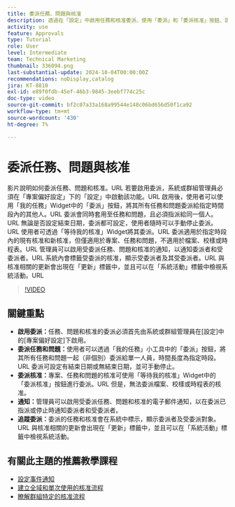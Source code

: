 ```yaml
---
title: 委派任務、問題與核准
description: 透過在「設定」中啟用任務和核准委派、使用「委派」和「委派核准」按鈕、設定指派的電子郵件通知，以及追蹤更新和明確監督的系統活動，簡化委派工作流程。
activity: use
feature: Approvals
type: Tutorial
role: User
level: Intermediate
team: Technical Marketing
thumbnail: 336094.png
last-substantial-update: 2024-10-04T00:00:00Z
recommendations: noDisplay,catalog
jira: KT-8810
exl-id: e89f0fdb-45ef-46b3-9845-3eebf774c25c
doc-type: video
source-git-commit: bf2c07a33a168a99544e148c06bd656d50f1ca92
workflow-type: tm+mt
source-wordcount: '430'
ht-degree: 7%

---
```


# 委派任務、問題與核准

影片說明如何委派任務、問題和核准。&#x200B;URL 若要啟用委派，系統或群組管理員必須在「專案偏好設定」下的「設定」中啟動該功能。&#x200B;URL 啟用後，使用者可以使用「我的任務」Widget中的「委派」按鈕，將其所有任務和問題委派給指定時間段內的其他人。&#x200B;URL 委派會同時套用至任務和問題，且必須指派給同一個人。&#x200B;URL 無論是否設定結束日期，委派都可設定，使用者隨時可以手動停止委派。&#x200B;URL
使用者可透過「等待我的核准」Widget將其委派。&#x200B;URL 委派適用於指定時段內的現有核准和新核准，但僅適用於專案、任務和問題，不適用於檔案、校樣或時程表。&#x200B;URL 管理員可以啟用受委派任務、問題和核准的通知，以通知委派者和受委派者。&#x200B;URL
系統內會標籤受委派的核准，顯示受委派者及其受委派者。&#x200B;URL 與核准相關的更新會出現在「更新」標籤中，並且可以在「系統活動」標籤中檢視系統活動。&#x200B;URL


>[!VIDEO](https://video.tv.adobe.com/v/336094/?quality=12&learn=on&enablevpops)

## 關鍵重點

* **啟用委派：**&#x200B;任務、問題和核准的委派必須首先由系統或群組管理員在[設定]中的[專案偏好設定]下啟用。
* **委派任務和問題：**&#x200B;使用者可以透過「我的任務」小工具中的「委派」按鈕，將其所有任務和問題一起（非個別）委派給單一人員，時間長度為指定時段。&#x200B;URL 委派可設定有結束日期或無結束日期，並可手動停止。
* **委派核准：**&#x200B;專案、任務和問題的核准可使用「等待我的核准」Widget中的「委派核准」按鈕進行委派。&#x200B;URL 但是，無法委派檔案、校樣或時程表的核准。
* **通知：**&#x200B;管理員可以啟用受委派任務、問題和核准的電子郵件通知，以在委派已指派或停止時通知委派者和受委派者。
* **追蹤委派：**&#x200B;委派的任務和核准會在系統中標示，顯示委派者及受委派對象。&#x200B;URL 與核准相關的更新會出現在「更新」標籤中，並且可以在「系統活動」標籤中檢視系統活動。


## 有關此主題的推薦教學課程

* [設定事件通知](/help/administration-and-setup/email-and-in-app-notifications/admin-set-up-event-notifications.md)
* [建立全域和單次使用的核准流程](/help/manage-work/approval-processes-and-milestone-paths/create-a-single-use-approval-process.md)
* [瞭解群組特定的核准流程](/help/administration-and-setup/approval-processes-and-milestone-paths/group-specific-approval-processes.md)

